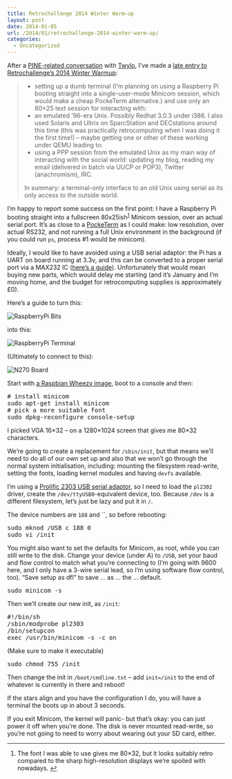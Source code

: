 ```yaml
---
title: Retrochallenge 2014 Winter Warm-up
layout: post
date: 2014-01-05
url: /2014/01/retrochallenge-2014-winter-warm-up/
categories:
  - Uncategorized
---
```

After a [PINE-related conversation][1] with [Twylo][2], I&rsquo;ve made a [late entry to Retrochallenge&rsquo;s 2014 Winter Warmup][3]:

>   * setting up a dumb terminal (I&rsquo;m planning on using a Raspberry Pi booting straight into a single-user-mode Minicom session, which would make a cheap PockeTerm alternative.) and use only an 80&times;25 text session for interacting with:
>   * an emulated &rsquo;96-era Unix. Possibly Redhat 3.0.3 under i386. I also used Solaris and Ultrix on SparcStation and DECstations around this time (this was practically retrocomputing when I was doing it the first time!) &ndash; maybe getting one or other of these working under QEMU leading to:
>   * using a PPP session from the emulated Unix as my main way of interacting with the social world: updating my blog, reading my email (delivered in batch via UUCP or POP3), Twitter (anachromism), IRC.
> 
> In summary: a terminal-only interface to an old Unix using serial as its only access to the outside world. 

I&rsquo;m happy to report some success on the first point: I have a Raspberry Pi booting straight into a fullscreen 80x25ish<sup id="fnref-1"><a class="footnote-ref" href="#fn-1" rel="footnote">1</a></sup> Minicom session, over an actual serial port. It&rsquo;s as close to a [PockeTerm][4] as I could make: low resolution, over actual RS232, and not running a full Unix environment in the background (if you could run `ps`, process #1 would be minicom).

Ideally, I would like to have avoided using a USB serial adaptor: the Pi has a UART on board running at 3.3v, and this can be converted to a proper serial port via a MAX232 IC ([here&rsquo;s a guide][5]). Unfortunately that would mean buying new parts, which would delay me starting (and it&rsquo;s January and I&rsquo;m moving home, and the budget for retrocomputing supplies is approximately &pound;0).

Here&rsquo;s a guide to turn this:

![RaspberryPi Bits][6]

into this:

![RaspberryPi Terminal][7]

(Ultimately to connect to this):

![N270 Board][8]

Start with [a Raspbian Wheezy image][9], boot to a console and then:

<div class="codehilite">
  <pre><span class="c"># install minicom</span>
sudo apt-get install minicom
<span class="c"># pick a more suitable font</span>
sudo dpkg-reconfigure console-setup
</pre>
</div>

I picked VGA 16&#215;32 &#8211; on a 1280&#215;1024 screen that gives me 80&#215;32 characters.

We&rsquo;re going to create a replacement for `/sbin/init`, but that means we&rsquo;ll need to do all of our own set up and also that we won&rsquo;t go through the normal system initialisation, including: mounting the filesystem read-write, setting the fonts, loading kernel modules and having `devfs` available.

I&rsquo;m using a [Prolific 2303 USB serial adaptor][10], so I need to load the `pl2302` driver, create the `/dev/ttyUSB0`-equivalent device, too. Because `/dev` is a different filesystem, let&rsquo;s just be lazy and put it in `/`.

The device numbers are `188` and ``, so before rebooting:

<div class="codehilite">
  <pre>sudo mknod /USB c 188 0
sudo vi /init
</pre>
</div>

You might also want to set the defaults for Minicom, as root, while you can still write to the disk. Change your device (under A) to `/USB`, set your baud and flow control to match what you&rsquo;re connecting to (I&rsquo;m going with 9600 here, and I only have a 3-wire serial lead, so I&rsquo;m using software flow control, too). &ldquo;Save setup as dfl&rdquo; to save &hellip; as &hellip; the &hellip; default.

<div class="codehilite">
  <pre>sudo minicom -s
</pre>
</div>

Then we&rsquo;ll create our new init, as `/init`:

<div class="codehilite">
  <pre><span class="c">#!/bin/sh</span>
/sbin/modprobe pl2303
/bin/setupcon
<span class="nb">exec</span> /usr/bin/minicom -s -c on
</pre>
</div>

(Make sure to make it executable)

<div class="codehilite">
  <pre>sudo chmod 755 /init
</pre>
</div>

Then change the init in `/boot/cmdline.txt` &#8211; add `init=/init` to the end of whatever is currently in there and reboot!

If the stars align and you have the configuration I do, you will have a terminal the boots up in about 3 seconds.

If you exit Minicom, the kernel will panic- but that&rsquo;s okay: you can just power it off when you&rsquo;re done. The disk is never mounted read-write, so you&rsquo;re not going to need to worry about wearing out your SD card, either.

<div class="footnote">
  <hr />
  
  <ol>
    <li id="fn-1">
      The font I was able to use gives me 80&#215;32, but it looks suitably retro compared to the sharp high-resolution displays we&rsquo;re spoiled with nowadays.&nbsp;<a class="footnote-backref" href="#fnref-1" rev="footnote" title="Jump back to footnote 1 in the text">&#8617;</a>
    </li>
  </ol>
</div>

 [1]: https://twitter.com/insom/status/419258875758788608
 [2]: https://twitter.com/Twylo
 [3]: http://www.wickensonline.co.uk/retrochallenge-2012sc/2014-winter-warmup-entrants-list/
 [4]: http://www.brielcomputers.com/wordpress/?cat=25
 [5]: http://www.davidhunt.ie/?p=3091
 [6]: https://insom.iweb-storage.com/public/files/f164d156.png?inline=1
 [7]: https://insom.iweb-storage.com/public/files/6e19782b.png?inline=1
 [8]: https://insom.iweb-storage.com/public/files/b7746bbe.png?inline=1
 [9]: http://www.raspberrypi.org/downloads
 [10]: http://www.amazon.co.uk/gp/product/B00425S1H8?ie=UTF8&camp=3194&creative=21330&creativeASIN=B00425S1H8&linkCode=shr&tag=virtuvitri-21&qid=1388954621&sr=8-1&keywords=prolific+2303


